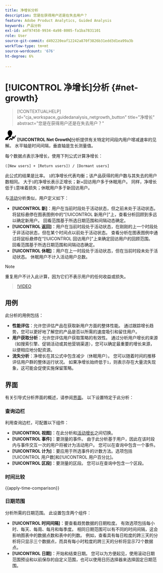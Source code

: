 ```yaml
---
title: 净增长分析
description: 您是在获得用户还是在失去用户？
feature: Adobe Product Analytics, Guided Analysis
keywords: 产品分析
exl-id: a4f97458-9934-4a98-8005-fa1ba7831101
role: User
source-git-commit: d492220eaf12242a870f3826b31edd3d1ea99a3b
workflow-type: tm+mt
source-wordcount: '676'
ht-degree: 6%

---
```


# [!UICONTROL 净增长]分析 {#net-growth}

<!-- markdownlint-disable MD034 -->

>[!CONTEXTUALHELP]
>id="cja_workspace_guidedanalysis_netgrowth_button"
>title="净增长"
>abstract="您是在获得用户还是在失去用户？"

<!-- markdownlint-enable MD034 -->

![NetGrowth](/help/assets/icons/NetGrowth.svg) **[!UICONTROL Net Growth]**&#x200B;分析提供有关特定时间段内用户增减速率的见解。 水平轴是时间间隔，垂直轴是生长测量值。

每个数据点表示净增长，使用下列公式计算净增长：

`([New users] + [Return users]) / [Dormant users]`

此公式的结果是比率。 `1`的净增长代表均衡；该产品获得的用户数与其失去的用户数相同。 大于`1`的净增长表示正增长；新+回访用户多于休眠用户。 同样，净增长低于`1`意味着损失；休眠用户多于新回访用户。

与[活动](active-growth.md)分析类似，用户定义如下：

* **[!UICONTROL 新]**：用户在当前时段处于活动状态，但之前未处于活动状态。 将鼠标悬停在图表图例中的“[!UICONTROL 新用户]”上，查看分析回顾到多远以确定新用户。 回看范围基于所选日期范围和间隔动态确定。
* **[!UICONTROL 返回]**：用户在当前时段处于活动状态，在刚刚的上一个时段处于非活动状态，但在某个时间点以前处于活动状态。 查看分析在图表图例中通过将鼠标悬停在“[!UICONTROL 回访用户]”上来确定回访用户的回顾范围。 回看范围基于所选日期范围和间隔动态确定。
* **[!UICONTROL 休眠]**：用户在上一时段处于活动状态，但在当前时段未处于活动状态。 休眠用户不计入活动用户总数。

>[!NOTE]
>
>重复用户不计入此计算，因为它们不表示用户的任何收益或损失。

>[!VIDEO](https://video.tv.adobe.com/v/3421664/?learn=on)


## 用例

此分析的用例包括：

* **性能评估**：允许您评估产品在获取新用户方面的整体性能。 通过跟踪增长趋势，您可以更好地了解您的产品是否以所需的速度吸引和留住用户。
* **用户获取分析**：允许您评估用户获取策略的有效性。 通过分析用户增长的来源（如搜索引擎、促销活动或其他营销渠道），您可以确定最重要的增长来源，以便相应地分配资源。
* **流失分析**：净增长在其公式中包含减少（休眠用户）。 您可以随着时间的推移评估用户群的整体运行状况。 如果净增长始终低于`1`，则表示存在大量流失现象，这可能会促使实施保留策略。

## 界面

有关引导式分析界面的概述，请参阅[界面](../overview.md#interface)。 以下设置特定于此分析：

### 查询边栏

利用查询边栏，可配置以下组件：

* **[!UICONTROL 视图]**：在此分析和[活动增长](active-growth.md)之间切换。
* **[!UICONTROL 事件]**：要测量的事件。 由于此分析基于用户，因此在该时段内与事件交互一次的用户将被计为活动用户。 您可以在查询中包含一个事件。
* **[!UICONTROL 计为]**：要应用于所选事件的计数方法。选项包括[!UICONTROL 用户数]和[!UICONTROL 用户百分比]。
* **[!UICONTROL 区段]**：要测量的区段。 您可以在查询中包含一个区段。

### 时间比较

{{apply-time-comparison}}

### 日期范围

分析所需的日期范围。 此设置包含两个组件：

* **[!UICONTROL 时间间隔]**：要查看趋势数据的日期粒度。 有效选项包括每小时、每天、每周、每月和每季度。 相同日期范围可以有不同的时间间隔，这会影响图表中的数据点数和表中的列数。 例如，查看具有每日粒度的跨三天的分析将只显示三个数据点，而具有每小时粒度的跨三天的分析将显示72个数据点。
* **[!UICONTROL 日期]**：开始和结束日期。 您可以为方便起见，使用滚动日期范围预设和以前保存的自定义范围，也可以使用日历选择器来选择固定日期范围。

<!-- 
## Example

See below for an example of the analysis.

![Net growth compare](../assets/net-growth-compare.png)

-->
